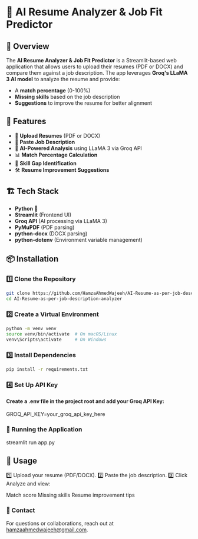 # 📝 AI Resume Analyzer & Job Fit Predictor

## 🚀 Overview

The **AI Resume Analyzer & Job Fit Predictor** is a Streamlit-based web application that allows users to upload their resumes (PDF or DOCX) and compare them against a job description. The app leverages **Groq's LLaMA 3 AI model** to analyze the resume and provide:

- A **match percentage** (0-100%)
- **Missing skills** based on the job description
- **Suggestions** to improve the resume for better alignment

## 🎯 Features

- 📄 **Upload Resumes** (PDF or DOCX)
- 📝 **Paste Job Description**
- 🤖 **AI-Powered Analysis** using LLaMA 3 via Groq API
- 📊 **Match Percentage Calculation**
- 🎯 **Skill Gap Identification**
- 🛠 **Resume Improvement Suggestions**

## 🏗️ Tech Stack

- **Python** 🐍
- **Streamlit** (Frontend UI)
- **Groq API** (AI processing via LLaMA 3)
- **PyMuPDF** (PDF parsing)
- **python-docx** (DOCX parsing)
- **python-dotenv** (Environment variable management)

## 📦 Installation

### 1️⃣ Clone the Repository
```bash
git clone https://github.com/HamzaAhmedWajeeh/AI-Resume-as-per-job-description-analyzer.git
cd AI-Resume-as-per-job-description-analyzer
```

### 2️⃣ Create a Virtual Environment
```bash
python -m venv venv
source venv/bin/activate  # On macOS/Linux
venv\Scripts\activate     # On Windows
```

### 3️⃣ Install Dependencies
```bash
pip install -r requirements.txt
```

### 4️⃣ Set Up API Key
#### Create a .env file in the project root and add your Groq API Key:
GROQ_API_KEY=your_groq_api_key_here

### 🚀 Running the Application
streamlit run app.py

## 📌 Usage
1️⃣ Upload your resume (PDF/DOCX).
2️⃣ Paste the job description.
3️⃣ Click Analyze and view:

Match score
Missing skills
Resume improvement tips

### 📧 Contact
For questions or collaborations, reach out at hamzaahmedwajeeh@gmail.com.
